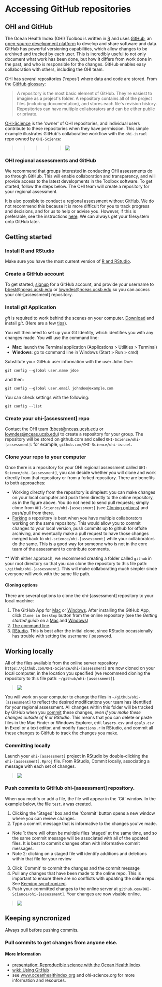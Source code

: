 # Accessing GitHub repositories

   

## OHI and GitHub 
The Ocean Health Index (OHI) Toolbox is written in [R](http://cran.r-project.org/) and uses [GitHub](http://github.com), an [open-source development platform](http://en.wikipedia.org/wiki/GitHub) to develop and share software and data. GitHub has powerful versioning capabilities, which allow changes to be archived and tracked by each user. This is incredibly useful to not only document what work has been done, but how it differs from work done in the past, and who is responsible for the changes. GitHub enables easy collaboration with others, including the OHI team. 
  
OHI has several repositories ('repos') where data and code are stored. From the [GitHub glossary](https://help.github.com/articles/github-glossary#repository): 

> A repository is the most basic element of GitHub. They're easiest to imagine as a project's folder. A repository contains all of the project files (including documentation), and stores each file's revision history. Repositories can have multiple collaborators and can be either public or private.

[OHI-Science](https://github.com/OHI-Science) is the 'owner' of OHI repositories, and individual users contribute to these repositories when they have permission. This simple example illustrates GitHub's collaborative workflow with the `ohi-israel` repo owned by `OHI-Science`:

> > > > > ![](zfig_clone_push_pull.png)

### OHI regional assessments and GitHub
We recommend that groups interested in conducting OHI assessments do so through GitHub. This will enable collaboration and transparency, and will provide access to the latest developments in the Toolbox software. To get started, follow the steps below. The OHI team will create a repository for your regional assessment.  

It is also possible to conduct a regional assessment without GitHub. We do not recommend this because it is more difficult for you to track progress and decisions, and for us to help or advise you. However, if this is preferable, see the instructions [here](https://github.com/OHI-Science/ohimanual/blob/master/tutorials/accessing_a_repo_without_GitHub/accessing_a_repo_without_GitHub.md). We can always get your filesystem onto GitHub later. 
  
## Getting started

### Install R and RStudio
Make sure you have the most current version of [R and RStudio](https://github.com/OHI-Science/ohimanual/blob/master/tutorials/required_software/required_software.md#software). 

### Create a GitHub account
To get started, [signup](http://github.com) for a GitHub account, and provide your username to bbest@nceas.ucsb.edu or lowndes@nceas.ucsb.edu so you can access your ohi-[assessment] repository.

### Install *git* Application
*git* is required to work behind the scenes on your computer. [Download](http://git-scm.com/downloads) and install *git*. (Here are a few [tips](https://github.com/OHI-Science/ohiprep/wiki/Setup#git)).  
  
You will then need to set up your Git Identity, which identifies you with any changes made. You will use the command line: 

* **Mac**: launch the Terminal application (Applications > Utilities > Terminal)
* **Windows**: go to command line in Windows (Start > Run > cmd)  
  
Substitute your GitHub user information with the user John Doe:

```
git config --global user.name jdoe
```
and then: 
```
git config --global user.email johndoe@example.com
```

You can check settings with the following:

```
git config --list
```

### Create your ohi-[assessment] repo
Contact the OHI team (bbest@nceas.ucsb.edu or lowndes@nceas.ucsb.edu) to create a repository for your group. The repository will be stored on github.com and called `OHI-Science/ohi-[assessment]`: for example, `github.com/OHI-Science/ohi-israel`.

### Clone your repo to your computer
Once there is a repository for your OHI regional assessment called `OHI-Science/ohi-[assessment]`, you can decide whether you will clone and work directly from that repository  or from a forked repository. There are benefits to both approaches:

* Working directly from the repository is simplest: you can make changes on your local computer and push them directly to the online repository, as in the figure above. You do not need to send pull requests; simply clone from `OHI-Science/ohi-[assessment]` (see [Cloning options](https://github.com/OHI-Science/ohimanual/blob/master/tutorials/accessing_a_repo/accessing_a_repo.md#cloning-options)) and push/pull from there.
* [Forking](https://help.github.com/articles/fork-a-repo) a repository is best when you have multiple collaborators working on the same repository. This would allow you to commit changes to your local version, push commits up to github for offsite archiving, and eventually make a pull request to have those changes merged back to `ohi-science/ohi-[assessment]` while your collaborators do the same. This is a good way for someone who is not in the core team of the assessment to contribute comments.

\*\* With either approach, we recommend creating a folder called `github` in your root directory so that you can clone the repository to this file path: `~/github/ohi-[assessment]`. This will make collaborating much simpler since everyone will work with the same file path.


#### Cloning options
There are several options to clone the ohi-[assessment] repository to your local machine:

1. The GitHub App for [Mac](https://mac.github.com/) or [Windows](https://windows.github.com/). After installing the GitHub App, click `Clone in Desktop` button from the online repository (see the *Getting started guide* on a [Mac](https://mac.github.com/help.html) and [Windows](https://windows.github.com/help.html))
2. [The command line](https://help.github.com/articles/fork-a-repo#keep-your-fork-synced).
3. [RStudio](https://github.com/OHI-Science/ohiprep/wiki/Setup#rstudio). This is best after the initial clone, since RStudio occassionally has trouble with setting the username / password.


## Working locally
All of the files available from the online server repository `https://github.com/OHI-Science/ohi-[assessment]` are now cloned on your local computer, in the location you specified (we recommend cloning the repository to this file path: `~/github/ohi-[assessment]`). 

> ![](zfig_filepath.png)

You will work on your computer to change the files in `~/github/ohi-[assessment]` to reflect the desired modifications your team has identified for your regional assessment. 
All changes within this folder will be tracked by GitHub when you [commit](https://github.com/OHI-Science/ohimanual/blob/master/tutorials/accessing_a_repo/accessing_a_repo.md#committing-locally) these changes, *even if you make these changes outside of R or RStudio*. This means that you can delete or paste files in the Mac Finder or Windows Explorer, edit `layers.csv` and `goals.csv` in Excel or a text editor, and modify `functions.r` in RStudio, and commit all these changes to GitHub to track the changes you make.

### Committing locally
Launch your `ohi-[assessment]` project in RStudio by double-clicking the `ohi-[assessment].Rproj` file. From RStudio, Commit locally, associating a message with each set of changes.

> ![](zfig_RStudio_sk1.png)

### Push commits to GitHub ohi-[assessment] repository.
When you modify or add a file, the file will appear in the 'Git' window. In the example below, the file `test.R` was created. 

1. Clicking the 'Staged' box and the 'Commit' button opens a new window where you can review changes. 
2. Type a commit message that is informative to the changes you've made. 
  - Note 1: there will often be multiple files 'staged' at the same time, and so the same commit message will be associated with all of the updated files. It is best to commit changes often with informative commit messages. 
  - Note 2: clicking on a staged file will identify additions and deletions within that file for your review
3. Click 'Commit' to commit the changes and the commit message
4. Pull any changes that have been made to the online repo. This is important to ensure there are no conflicts with updating the online repo. See [Keeping synchronized](https://github.com/OHI-Science/ohimanual/blob/master/tutorials/accessing_a_repo/accessing_a_repo.md#keeping-syncronized). 
5. Push your committed changes to the online server at `github.com/OHI-Science/ohi-[assessment]`. Your changes are now visable online.  
  
  
> ![](zfig_commit_sk.png)

## Keeping syncronized
Always pull before pushing commits. 

### Pull commits to get changes from anyone else.


#### More Information

* [presentation: Reproducible science with the Ocean Health Index](http://bbest.github.io/talks/2014-06_OHI-repro-sci/#1)
* [wiki: Using GitHub](https://github.com/OHI-Science/ohiprep/wiki/Using-GitHub)
* see www.oceanhealthindex.org and ohi-science.org for more information and resources.  

